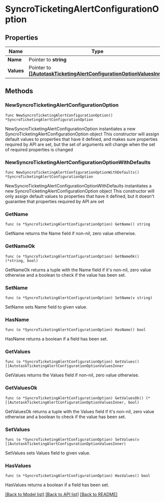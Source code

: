 # SyncroTicketingAlertConfigurationOption

## Properties

Name | Type | Description | Notes
------------ | ------------- | ------------- | -------------
**Name** | Pointer to **string** |  | [optional] 
**Values** | Pointer to [**[]AutotaskTicketingAlertConfigurationOptionValuesInner**](AutotaskTicketingAlertConfigurationOptionValuesInner.md) |  | [optional] 

## Methods

### NewSyncroTicketingAlertConfigurationOption

`func NewSyncroTicketingAlertConfigurationOption() *SyncroTicketingAlertConfigurationOption`

NewSyncroTicketingAlertConfigurationOption instantiates a new SyncroTicketingAlertConfigurationOption object
This constructor will assign default values to properties that have it defined,
and makes sure properties required by API are set, but the set of arguments
will change when the set of required properties is changed

### NewSyncroTicketingAlertConfigurationOptionWithDefaults

`func NewSyncroTicketingAlertConfigurationOptionWithDefaults() *SyncroTicketingAlertConfigurationOption`

NewSyncroTicketingAlertConfigurationOptionWithDefaults instantiates a new SyncroTicketingAlertConfigurationOption object
This constructor will only assign default values to properties that have it defined,
but it doesn't guarantee that properties required by API are set

### GetName

`func (o *SyncroTicketingAlertConfigurationOption) GetName() string`

GetName returns the Name field if non-nil, zero value otherwise.

### GetNameOk

`func (o *SyncroTicketingAlertConfigurationOption) GetNameOk() (*string, bool)`

GetNameOk returns a tuple with the Name field if it's non-nil, zero value otherwise
and a boolean to check if the value has been set.

### SetName

`func (o *SyncroTicketingAlertConfigurationOption) SetName(v string)`

SetName sets Name field to given value.

### HasName

`func (o *SyncroTicketingAlertConfigurationOption) HasName() bool`

HasName returns a boolean if a field has been set.

### GetValues

`func (o *SyncroTicketingAlertConfigurationOption) GetValues() []AutotaskTicketingAlertConfigurationOptionValuesInner`

GetValues returns the Values field if non-nil, zero value otherwise.

### GetValuesOk

`func (o *SyncroTicketingAlertConfigurationOption) GetValuesOk() (*[]AutotaskTicketingAlertConfigurationOptionValuesInner, bool)`

GetValuesOk returns a tuple with the Values field if it's non-nil, zero value otherwise
and a boolean to check if the value has been set.

### SetValues

`func (o *SyncroTicketingAlertConfigurationOption) SetValues(v []AutotaskTicketingAlertConfigurationOptionValuesInner)`

SetValues sets Values field to given value.

### HasValues

`func (o *SyncroTicketingAlertConfigurationOption) HasValues() bool`

HasValues returns a boolean if a field has been set.


[[Back to Model list]](../README.md#documentation-for-models) [[Back to API list]](../README.md#documentation-for-api-endpoints) [[Back to README]](../README.md)


